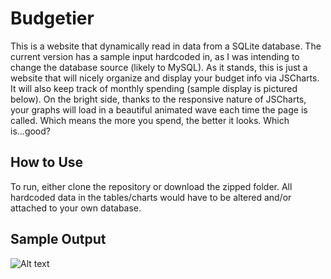 # Budgetier 

This is a website that dynamically read in data from a SQLite database. The current version has a sample input hardcoded in, as I was intending to change the database source  (likely to MySQL). As it stands, this is just a website that will nicely organize and display your budget info via JSCharts. It will also keep track of monthly spending (sample display is pictured below). 
On the bright side, thanks to the responsive nature of JSCharts, your graphs will load in a beautiful animated wave each time the page is called. Which means the more you spend, the better it looks. Which is...good? 

## How to Use 

To run, either clone the repository or download the zipped folder. All hardcoded data in the tables/charts would have to be altered and/or attached to  your own database. 

## Sample Output 

![Alt text](/relative/path/to/budgetsample.png?raw=true "Optional Title")

